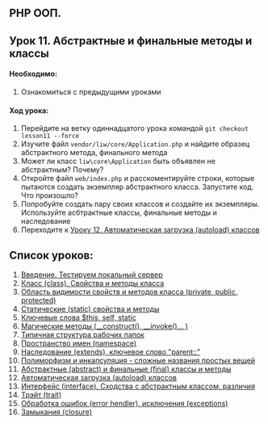 ## PHP ООП.
## Урок 11. Абстрактные и финальные методы и классы

#### Необходимо:
1. Ознакомиться с предыдущими уроками

#### Ход урока:
1. Перейдите на ветку одиннадцатого урока командой ```git checkout lesson11 --force```
2. Изучите файл ```vendor/liw/core/Application.php``` и найдите образец абстрактного метода, финального метода
3. Может ли класс ```liw\core\Application``` быть объявлен не абстрактным? Почему?
4. Откройте файл ```web/index.php``` и расскоментируйте строки, которые пытаются создать экземпляр абстрактного класса. Запустите код. Что произошло?
5. Попробуйте создать пару своих классов и создайте их экземпляры. Используйте асбтрактные классы, финальные методы и наследование
6. Переходите к [Уроку 12. Автоматическая загрузка (autoload) классов](https://github.com/altiore/mm/tree/lesson12)

## Список уроков:
1. [Введение. Тестируем локальный сервер](https://github.com/altiore/mm/tree/lesson1)
2. [Класс (class). Свойства и методы класса](https://github.com/altiore/mm/tree/lesson2)
3. [Область видимости свойств и методов класса (private, public, protected)](https://github.com/altiore/mm/tree/lesson3)
4. [Статические (static) свойства и методы](https://github.com/altiore/mm/tree/lesson4)
5. [Ключевые слова $this, self, static](https://github.com/altiore/mm/tree/lesson5)
6. [Магические методы (__construct(), __invoke()... )](https://github.com/altiore/mm/tree/lesson6)
7. [Типичная структура рабочих папок](https://github.com/altiore/mm/tree/lesson7)
8. [Пространство имен (namespace)](https://github.com/altiore/mm/tree/lesson8)
9. [Наследование (extends), ключевое слово "parent::"](https://github.com/altiore/mm/tree/lesson9)
10. [Полиморфизм и инкапсуляция - сложные названия простых вещей](https://github.com/altiore/mm/tree/lesson10)
11. [Абстрактные (abstract) и финальные (final) классы и методы](https://github.com/altiore/mm/tree/lesson11)
12. [Автоматическая загрузка (autoload) классов](https://github.com/altiore/mm/tree/lesson12)
13. [Интерфейс (interface). Сходства с абстрактным классом, различия](https://github.com/altiore/mm/tree/lesson13)
14. [Трэйт (trait)](https://github.com/altiore/mm/tree/lesson14)
15. [Обработка ошибок (error hendler), исключения (exceptions)](https://github.com/altiore/mm/tree/lesson15)
16. [Замыкания (closure)](https://github.com/altiore/mm/tree/lesson16)

